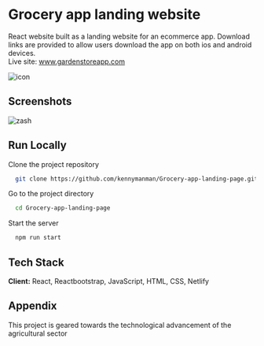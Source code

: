 # Grocery app landing website
React  website built as a landing website for an ecommerce app. Download links are provided to allow users download the app on both ios and android devices.  
 Live site: www.gardenstoreapp.com


![icon](https://user-images.githubusercontent.com/61712644/121789828-52211500-cb64-11eb-90e9-8fa567d55d09.png)

    
## Screenshots

![zash](https://user-images.githubusercontent.com/61712644/121789737-60226600-cb63-11eb-9384-6a2c84eb9efb.PNG)


  
## Run Locally

Clone the project repository

```bash
  git clone https://github.com/kennymanman/Grocery-app-landing-page.git
```

Go to the project directory

```bash
  cd Grocery-app-landing-page
```



Start the server

```bash
  npm run start
```

  
## Tech Stack

**Client:** React, Reactbootstrap, JavaScript, HTML, CSS, Netlify


  
## Appendix

This project is geared towards the technological advancement of
 the agricultural sector


